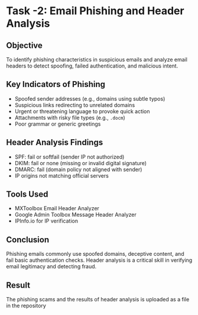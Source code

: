 # Task -2:  Email Phishing and Header Analysis

## Objective
To identify phishing characteristics in suspicious emails and analyze email headers to detect spoofing, failed authentication, and malicious intent.

## Key Indicators of Phishing
- Spoofed sender addresses (e.g., domains using subtle typos)
- Suspicious links redirecting to unrelated domains
- Urgent or threatening language to provoke quick action
- Attachments with risky file types (e.g., `.docm`)
- Poor grammar or generic greetings

## Header Analysis Findings
- SPF: fail or softfail (sender IP not authorized)
- DKIM: fail or none (missing or invalid digital signature)
- DMARC: fail (domain policy not aligned with sender)
- IP origins not matching official servers

## Tools Used
- MXToolbox Email Header Analyzer
- Google Admin Toolbox Message Header Analyzer
- IPInfo.io for IP verification

## Conclusion
Phishing emails commonly use spoofed domains, deceptive content, and fail basic authentication checks. Header analysis is a critical skill in verifying email legitimacy and detecting fraud.

## Result
The phishing scams and the results of header analysis is uploaded as a file in the repository
